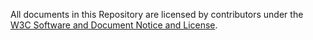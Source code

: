 All documents in this Repository are licensed by contributors under the [W3C Software and Document Notice and License](https://www.w3.org/Consortium/Legal/2015/copyright-software-and-document).
